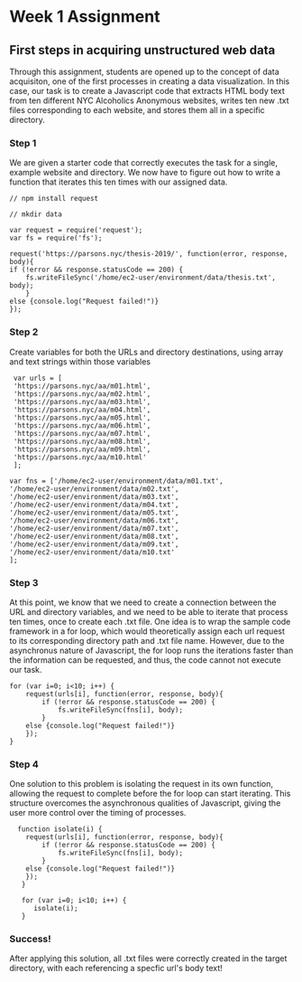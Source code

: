 # Week 1 Assignment
## First steps in acquiring unstructured web data

Through this assignment, students are opened up to the concept of data acquisiton, one of the first processes in creating a data visualization. In this case, our task is to create a Javascript code that extracts HTML body text from ten different NYC Alcoholics Anonymous websites, writes ten new .txt files corresponding to each website, and stores them all in a specific directory.  

### Step 1
We are given a starter code that correctly executes the task for a single, example website and directory. We now have to figure out how to write a function that iterates this ten times with our assigned data.

    // npm install request

    // mkdir data

    var request = require('request');
    var fs = require('fs');

    request('https://parsons.nyc/thesis-2019/', function(error, response, body){
    if (!error && response.statusCode == 200) {
        fs.writeFileSync('/home/ec2-user/environment/data/thesis.txt', body);
        }
    else {console.log("Request failed!")}
    });

### Step 2
Create variables for both the URLs and directory destinations, using array and text strings within those variables 

     var urls = [
     'https://parsons.nyc/aa/m01.html',  
     'https://parsons.nyc/aa/m02.html',  
     'https://parsons.nyc/aa/m03.html',  
     'https://parsons.nyc/aa/m04.html',  
     'https://parsons.nyc/aa/m05.html',  
     'https://parsons.nyc/aa/m06.html',  
     'https://parsons.nyc/aa/m07.html',  
     'https://parsons.nyc/aa/m08.html',  
     'https://parsons.nyc/aa/m09.html',  
     'https://parsons.nyc/aa/m10.html'  
     ];
    
    var fns = ['/home/ec2-user/environment/data/m01.txt',
    '/home/ec2-user/environment/data/m02.txt',
    '/home/ec2-user/environment/data/m03.txt',
    '/home/ec2-user/environment/data/m04.txt',
    '/home/ec2-user/environment/data/m05.txt',
    '/home/ec2-user/environment/data/m06.txt',
    '/home/ec2-user/environment/data/m07.txt',
    '/home/ec2-user/environment/data/m08.txt',
    '/home/ec2-user/environment/data/m09.txt',
    '/home/ec2-user/environment/data/m10.txt'
    ];
    
### Step 3
At this point, we know that we need to create a connection between the URL and directory variables, and we need to be able to iterate that process ten times, once to create each .txt file. One idea is to wrap the sample code framework in a for loop, which would theoretically assign each url request to its corresponding directory path and .txt file name. However, due to the asynchronus nature of Javascript, the for loop runs the iterations faster than the information can be requested, and thus, the code cannot not execute our task. 

    for (var i=0; i<10; i++) {
        request(urls[i], function(error, response, body){
            if (!error && response.statusCode == 200) {
                fs.writeFileSync(fns[i], body);
            }
        else {console.log("Request failed!")}
        });
    }
    
### Step 4
One solution to this problem is isolating the request in its own function, allowing the request to complete before the for loop can start iterating. This structure overcomes the asynchronous qualities of Javascript, giving the user more control over the timing of processes.

      function isolate(i) {
        request(urls[i], function(error, response, body){
            if (!error && response.statusCode == 200) {
                fs.writeFileSync(fns[i], body);
            }
        else {console.log("Request failed!")}
        });
       }
       
       for (var i=0; i<10; i++) {
          isolate(i);
       }
       
### Success!
After applying this solution, all .txt files were correctly created in the target directory, with each referencing a specfic url's body text!
